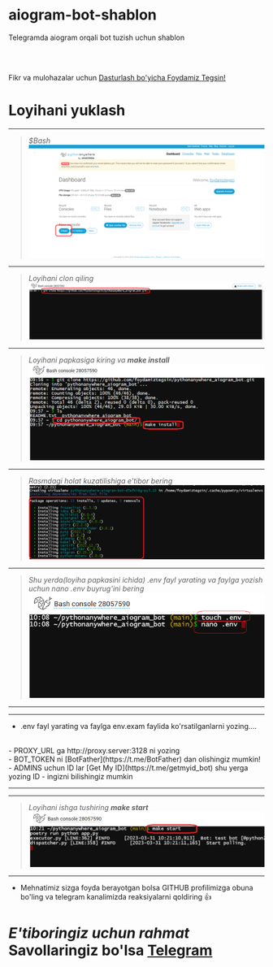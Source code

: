 # aiogram-bot-shablon
Telegramda  aiogram orqali  bot tuzish uchun shablon

<br>
<br>

Fikr va  mulohazalar uchun [Dasturlash bo'yicha Foydamiz Tegsin!](https://t.me/foydamizteg_sin)



# Loyihani yuklash

<hr>


> *$Bash*
 ![pythonanywhere](images/1.png)

<hr>


> *Loyihani clon qiling*
 ![pythonanywhere](images/2.png)

<hr>


> *Loyihani papkasiga kiring va __make install__*
 ![pythonanywhere](images/3.png)

<hr>


> *Rasmdagi holat kuzatilishiga e'tibor bering*
 ![pythonanywhere](images/4.png)

<hr>


> *Shu yerda(loyiha papkasini ichida) .env fayl yarating va faylga yozish uchun nano .env buyrug'ini bering*
 ![pythonanywhere](images/5.png)

<hr>
<hr>

- .env fayl yarating va faylga env.exam faylida ko'rsatilganlarni yozing....
<br>
- PROXY_URL ga http://proxy.server:3128 ni yozing
<br>
- BOT_TOKEN ni [BotFather](https://t.me/BotFather) dan olishingiz mumkin!
<br>
- ADMINS uchun ID lar   [Get My ID](https://t.me/getmyid_bot) shu yerga yozing ID - ingizni bilishingiz mumkin
<br>
<hr>
<hr>

> *Loyihani ishga tushiring __make start__*
 ![pythonanywhere](images/6.png)

<hr>


- Mehnatimiz sizga foyda berayotgan bolsa GITHUB profilimizga obuna bo'ling va telegram kanalimizda reaksiyalarni qoldiring 👍
# *E'tiboringiz uchun rahmat* Savollaringiz bo'lsa [Telegram](https://t.me/foydamizteg_sin)
